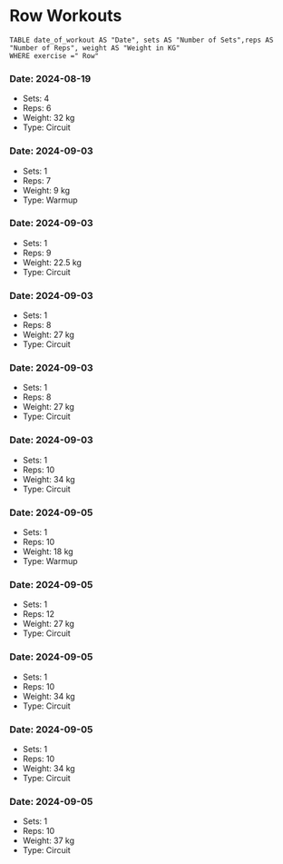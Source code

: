 # Row Workouts

```dataview 
TABLE date_of_workout AS "Date", sets AS "Number of Sets",reps AS "Number of Reps", weight AS "Weight in KG" 
WHERE exercise =" Row"
```
### Date: 2024-08-19
- Sets: 4
- Reps: 6
- Weight: 32 kg
- Type: Circuit

### Date: 2024-09-03
- Sets: 1
- Reps: 7
- Weight: 9 kg
- Type: Warmup

### Date: 2024-09-03
- Sets: 1
- Reps: 9
- Weight: 22.5 kg
- Type: Circuit

### Date: 2024-09-03
- Sets: 1
- Reps: 8
- Weight: 27 kg
- Type: Circuit

### Date: 2024-09-03
- Sets: 1
- Reps: 8
- Weight: 27 kg
- Type: Circuit

### Date: 2024-09-03
- Sets: 1
- Reps: 10
- Weight: 34 kg
- Type: Circuit

### Date: 2024-09-05
- Sets: 1
- Reps: 10
- Weight: 18 kg
- Type: Warmup

### Date: 2024-09-05
- Sets: 1
- Reps: 12
- Weight: 27 kg
- Type: Circuit

### Date: 2024-09-05
- Sets: 1
- Reps: 10
- Weight: 34 kg
- Type: Circuit

### Date: 2024-09-05
- Sets: 1
- Reps: 10
- Weight: 34 kg
- Type: Circuit

### Date: 2024-09-05
- Sets: 1
- Reps: 10
- Weight: 37 kg
- Type: Circuit

